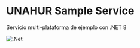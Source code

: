 # UNAHUR Sample Service

Servicio multi-plataforma de ejemplo con .NET 8

![.Net](https://img.shields.io/badge/.NET-5C2D91?style=for-the-badge&logo=.net&logoColor=white)
